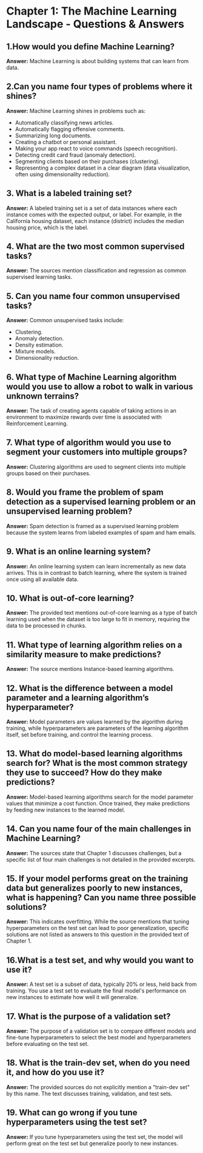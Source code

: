 
# Chapter 1: The Machine Learning Landscape - Questions & Answers
## 1.How would you define Machine Learning?


**Answer:** Machine Learning is about building systems that can learn from data.
## 2.Can you name four types of problems where it shines?


**Answer:** Machine Learning shines in problems such as:<br/>
- Automatically classifying news articles.
- Automatically flagging offensive comments.
- Summarizing long documents.
- Creating a chatbot or personal assistant.
- Making your app react to voice commands (speech recognition).
- Detecting credit card fraud (anomaly detection).
- Segmenting clients based on their purchases (clustering).
- Representing a complex dataset in a clear diagram (data visualization, often using dimensionality reduction).
## 3. What is a labeled training set?
**Answer:** A labeled training set is a set of data instances where each instance comes with the expected output, or label. For example, in the California housing dataset, each instance (district) includes the median housing price, which is the label.
## 4. What are the two most common supervised tasks?
**Answer:** The sources mention classification and regression as common supervised learning tasks.
## 5. Can you name four common unsupervised tasks?
**Answer:** Common unsupervised tasks include:
- Clustering.
- Anomaly detection.
- Density estimation.
- Mixture models.
- Dimensionality reduction.
## 6. What type of Machine Learning algorithm would you use to allow a robot to walk in various unknown terrains?
**Answer:** The task of creating agents capable of taking actions in an environment to maximize rewards over time is associated with Reinforcement Learning.
## 7. What type of algorithm would you use to segment your customers into multiple groups?
**Answer:** Clustering algorithms are used to segment clients into multiple groups based on their purchases.
## 8. Would you frame the problem of spam detection as a supervised learning problem or an unsupervised learning problem?
**Answer:** Spam detection is framed as a supervised learning problem because the system learns from labeled examples of spam and ham emails.
## 9. What is an online learning system?
**Answer:** An online learning system can learn incrementally as new data arrives. This is in contrast to batch learning, where the system is trained once using all available data.
## 10. What is out-of-core learning?
**Answer:** The provided text mentions out-of-core learning as a type of batch learning used when the dataset is too large to fit in memory, requiring the data to be processed in chunks.
## 11. What type of learning algorithm relies on a similarity measure to make predictions?
**Answer:** The source mentions Instance-based learning algorithms.
## 12. What is the difference between a model parameter and a learning algorithm’s hyperparameter?
**Answer:** Model parameters are values learned by the algorithm during training, while hyperparameters are parameters of the learning algorithm itself, set before training, and control the learning process.
## 13. What do model-based learning algorithms search for? What is the most common strategy they use to succeed? How do they make predictions?
**Answer:** Model-based learning algorithms search for the model parameter values that minimize a cost function. Once trained, they make predictions by feeding new instances to the learned model.
## 14. Can you name four of the main challenges in Machine Learning?
**Answer:** The sources state that Chapter 1 discusses challenges, but a specific list of four main challenges is not detailed in the provided excerpts.
## 15. If your model performs great on the training data but generalizes poorly to new instances, what is happening? Can you name three possible solutions?
**Answer:** This indicates overfitting. While the source mentions that tuning hyperparameters on the test set can lead to poor generalization, specific solutions are not listed as answers to this question in the provided text of Chapter 1.
## 16.What is a test set, and why would you want to use it?
**Answer:** A test set is a subset of data, typically 20% or less, held back from training. You use a test set to evaluate the final model's performance on new instances to estimate how well it will generalize.
## 17. What is the purpose of a validation set?
**Answer:** The purpose of a validation set is to compare different models and fine-tune hyperparameters to select the best model and hyperparameters before evaluating on the test set.
## 18. What is the train-dev set, when do you need it, and how do you use it?
**Answer:** The provided sources do not explicitly mention a "train-dev set" by this name. The text discusses training, validation, and test sets.
## 19. What can go wrong if you tune hyperparameters using the test set?
**Answer:** If you tune hyperparameters using the test set, the model will perform great on the test set but generalize poorly to new instances.
